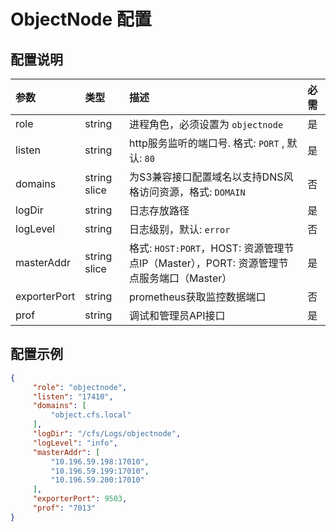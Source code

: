 # ObjectNode 配置
## 配置说明

| 参数           | 类型           | 描述                                                              | 必需  |
|:--------------|:--------------|:-----------------------------------------------------------------|:-------|
| role         | string       | 进程角色，必须设置为 `objectnode`                                         | 是   |
| listen       | string       | http服务监听的端口号. 格式: `PORT` , 默认: `80`          | 是   |
| domains      | string slice | 为S3兼容接口配置域名以支持DNS风格访问资源，格式: `DOMAIN`                            | 否   |
| logDir       | string       | 日志存放路径                                                          | 是   |
| logLevel     | string       | 日志级别，默认: `error`                                                | 否   |
| masterAddr   | string slice | 格式: `HOST:PORT`，HOST: 资源管理节点IP（Master），PORT: 资源管理节点服务端口（Master） | 是   |
| exporterPort | string       | prometheus获取监控数据端口                                              | 否   |
| prof         | string       | 调试和管理员API接口                                                     | 是   |

## 配置示例

``` json
{
     "role": "objectnode",
     "listen": "17410",
     "domains": [
         "object.cfs.local"
     ],
     "logDir": "/cfs/Logs/objectnode",
     "logLevel": "info",
     "masterAddr": [
         "10.196.59.198:17010",
         "10.196.59.199:17010",
         "10.196.59.200:17010"
     ],
     "exporterPort": 9503,
     "prof": "7013"
}
```